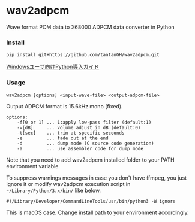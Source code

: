 # wav2adpcm
Wave format PCM data to X68000 ADPCM data converter in Python

### Install

    pip install git+https://github.com/tantanGH/wav2adpcm.git

[Windowsユーザ向けPython導入ガイド](https://github.com/tantanGH/distribution/blob/main/windows_python_for_x68k.md)

### Usage

    wav2adpcm [options] <input-wave-file> <output-adpcm-file>

Output ADPCM format is 15.6kHz mono (fixed).

    options:
        -f[0 or 1] ... 1:apply low-pass filter (default:1)
        -v[dB]     ... volume adjust in dB (default:0)
        -t[sec]    ... trim at specific secoonds
        -e         ... fade out at the end
        -d         ... dump mode (C source code generation)
        -a         ... use assembler code for dump mode

Note that you need to add wav2adpcm installed folder to your PATH environment variable.

To suppress warnings messages in case you don't have ffmpeg, you just ignore it or modify wav2adpcm execution script in `~/Library/Python/3.x/bin/` like below.

    #!/Library/Developer/CommandLineTools/usr/bin/python3 -W ignore

This is macOS case. Change install path to your environment accordingly.

